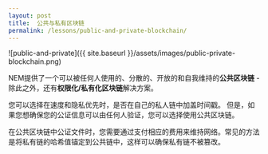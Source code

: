 ```yaml
---
layout: post
title:  公共与私有区块链
permalink: /lessons/public-and-private-blockchain/
---
```


![public-and-private]({{ site.baseurl }}/assets/images/public-private-blockchain.png)

NEM提供了一个可以被任何人使用的、分散的、开放的和自我维持的**公共区块链**  - 除此之外，还有**权限化/私有化区块链**解决方案。

您可以选择在速度和隐私优先时，是否在自己的私人链中加盖时间戳。 但是，如果您想确保您的公证信息可以由任何人验证，您可以选择使用公共区块链。

在公共区块链中公证文件时，您需要通过支付相应的费用来维持网络。常见的方法是将私有链的哈希值锚定到公共链中，这样可以确保私有链不被篡改。
